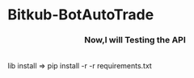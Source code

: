 # Bitkub-BotAutoTrade
<h3 align="center">Now,I will Testing the API</h3>
<br />
lib install => pip install -r -r requirements.txt
